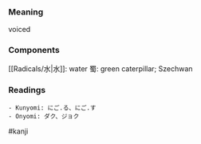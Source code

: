 ### Meaning

voiced

### Components

[[Radicals/水|水]]: water 蜀: green caterpillar; Szechwan

### Readings

```
- Kunyomi: にご.る、にご.す
- Onyomi: ダク、ジョク
```

#kanji